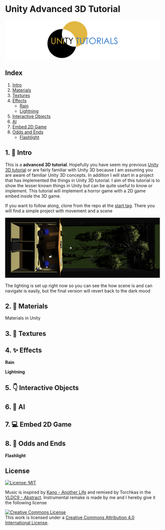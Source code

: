 # Unity Advanced 3D Tutorial

![logo](img/logo.png)

## Index

1. [Intro](#intro)
2. [Materials](#materials)
3. [Textures](#Textures)
4. [Effects](#effects)
   * [Rain](#rain) 
   * [Lightning](#lightning)
5. [Interactive Objects](#interactive)
6. [AI](#ai)
7. [Embed 2D Game](#2d)
8. [Odds and Ends](#odds)
   * [Flashlight](#flashlight)

<a name="intro"></a>

## 1. 👋 Intro

This is a **advanced 3D tutorial**. Hopefully you have seem my previous [Unity 3D tutorial](https://github.com/Zeyu-Li/Unity-Tutorial-3D#unity-user-guide) or are fairly familiar with Unity 3D because I am assuming you are aware of familiar Unity 3D concepts. In addition I will start in a project that has implemented the things in Unity 3D tutorial. I aim of this tutorial is to show the lesser known things in Unity but can be quite useful to know or implement. This tutorial will implement a horror game with a 2D game embed inside the 3D game. 

If you want to follow along, clone from the repo at the [start tag](). There you will find a simple project with movement and a scene

![layout](img/layout.png)

The lighting is set up right now so you can see the how scene is and can navigate is easily, but the final version will revert back to the dark mood

<a name="materials"></a>

## 2. 🎨 Materials

Materials in Unity

<a name="textures"></a>

## 3. 🧻 Textures

<a name="effects"></a>



## 4. ✨ Effects

<a name="rain"></a>

**Rain**



<a name="lightning"></a>

**Lightning**



<a name="interactive"></a>

## 5. 👇 Interactive Objects



<a name="ai"></a>

## 6. 🤖 AI



<a name="2d"></a>

## 7. 💻 Embed 2D Game



<a name="odds"></a>

## 8. 🧶 Odds and Ends

<a name="flashlight"></a>

**Flashlight**



## License

[![License: MIT](https://img.shields.io/badge/License-MIT-blue.svg)](https://opensource.org/licenses/MIT) 

Music is inspired by [Kano - Another Life](https://www.youtube.com/watch?v=-zQd6xiGAUo&ab_channel=MAXMELIX) and remixed by Torchkas in the [VLDC9 - Abstract](https://www.smwcentral.net/?p=section&a=details&id=14805). Instrumental remake is made by me and I hereby give it the following license

<a rel="license" href="http://creativecommons.org/licenses/by/4.0/"><img alt="Creative Commons License" style="border-width:0" src="https://i.creativecommons.org/l/by/4.0/88x31.png" /></a><br />This work is licensed under a <a rel="license" href="http://creativecommons.org/licenses/by/4.0/">Creative Commons Attribution 4.0 International License</a>.

